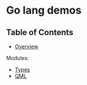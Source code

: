 Go lang demos
======================


Table of Contents
-----------------

- [Overview](#overview)

Modules:
- [Types](#types)
- [QML](#qml)
